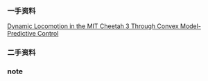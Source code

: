 ### 一手资料
[Dynamic Locomotion in the MIT Cheetah 3 Through Convex Model-Predictive Control](obsidian://open?vault=EVENCE&file=robotic%2Fpaper%2Fdoc%2FDynamic%20Locomotion%20in%20the%20MIT%20Cheetah%203%20Through%20Convex%20Model-Predictive%20Control.pdf)

### 二手资料

### note